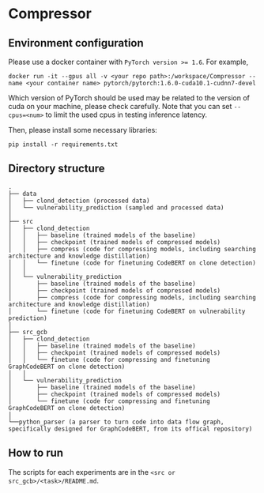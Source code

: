 # Compressor

## Environment configuration

Please use a docker container with `PyTorch version >= 1.6`. For example,

```
docker run -it --gpus all -v <your repo path>:/workspace/Compressor --name <your container name> pytorch/pytorch:1.6.0-cuda10.1-cudnn7-devel
```

Which version of PyTorch should be used may be related to the version of cuda on your machine, please check carefully. Note that you can set `--cpus=<num>` to limit the used cpus in testing inference latency.

Then, please install some necessary libraries:

```
pip install -r requirements.txt
```

## Directory structure

```
.
├── data
│   ├── clond_detection (processed data)
│   └── vulnerability_prediction (sampled and processed data)
│ 
├── src
│   ├── clond_detection
│   │   ├── baseline (trained models of the baseline)
│   │   ├── checkpoint (trained models of compressed models)
│   │   ├── compress (code for compressing models, including searching architecture and knowledge distillation)
│   │   └── finetune (code for finetuning CodeBERT on clone detection)
│   │
│   └── vulnerability_prediction
│       ├── baseline (trained models of the baseline)
│       ├── checkpoint (trained models of compressed models)
│       ├── compress (code for compressing models, including searching architecture and knowledge distillation)
│       └── finetune (code for finetuning CodeBERT on vulnerability prediction)
│ 
├── src_gcb
│   ├── clond_detection
│   │   ├── baseline (trained models of the baseline)
│   │   ├── checkpoint (trained models of compressed models)
│   │   └── finetune (code for compressing and finetuning GraphCodeBERT on clone detection)
│   │
│   └── vulnerability_prediction
│       ├── baseline (trained models of the baseline)
│       ├── checkpoint (trained models of compressed models)
│       └── finetune (code for compressing and finetuning GraphCodeBERT on clone detection)
│ 
└──python_parser (a parser to turn code into data flow graph, specifically designed for GraphCodeBERT, from its offical repository)
```

## How to run

The scripts for each experiments are in the `<src or src_gcb>/<task>/README.md`.

